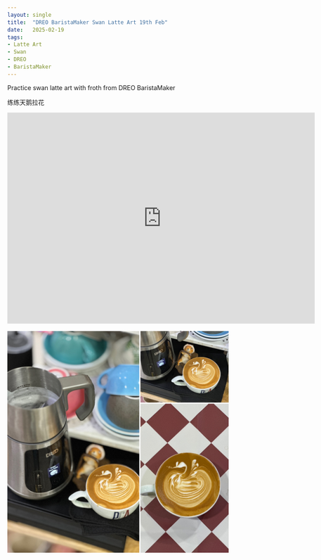 ```yaml
---
layout: single
title:  "DREO BaristaMaker Swan Latte Art 19th Feb"
date:   2025-02-19
tags:
- Latte Art
- Swan
- DREO
- BaristaMaker
---
```



Practice swan latte art with froth from DREO BaristaMaker

练练天鹅拉花



<div class="embed-container">
  <iframe
      src="https://www.youtube.com/embed/UGy7I0y2vXA"
      width="700"
      height="480"
      frameborder="0"
      allowfullscreen="true">
  </iframe>
</div>


![](/assets/img/2025/02/19/ADFF0AEF-BA5D-4AD6-AA8F-1291E9CEEDE9.JPG)


